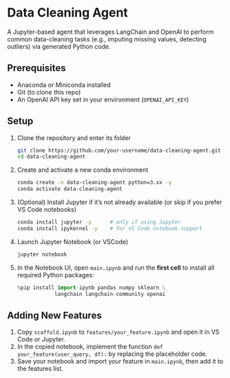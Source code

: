 # Data Cleaning Agent

A Jupyter-based agent that leverages LangChain and OpenAI to perform common data-cleaning tasks (e.g., imputing missing values, detecting outliers) via generated Python code.

## Prerequisites

- Anaconda or Miniconda installed
- Git (to clone this repo)
- An OpenAI API key set in your environment (`OPENAI_API_KEY`)

## Setup

1. Clone the repository and enter its folder

   ```bash
   git clone https://github.com/your-username/data-cleaning-agent.git
   cd data-cleaning-agent
   ```

2. Create and activate a new conda environment

   ```bash
   conda create -n data-cleaning-agent python=3.xx -y
   conda activate data-cleaning-agent
   ```

3. (Optional) Install Jupyter if it’s not already available (or skip if you prefer VS Code notebooks)

   ```bash
   conda install jupyter -y      # only if using Jupyter
   conda install ipykernel -y    # for VS Code notebook support
   ```

4. Launch Jupyter Notebook (or VSCode)

   ```bash
   jupyter notebook
   ```

5. In the Notebook UI, open `main.ipynb` and run the **first cell** to install all required Python packages:
   ```python
   %pip install import-ipynb pandas numpy sklearn \
               langchain langchain-community openai
   ```

## Adding New Features

1. Copy `scaffold.ipynb` to `features/your_feature.ipynb` and open it in VS Code or Jupyter.
2. In the copied notebook, implement the function `def your_feature(user_query, df):` by replacing the placeholder code.
3. Save your notebook and import your feature in `main.ipynb`, then add it to the features list.
